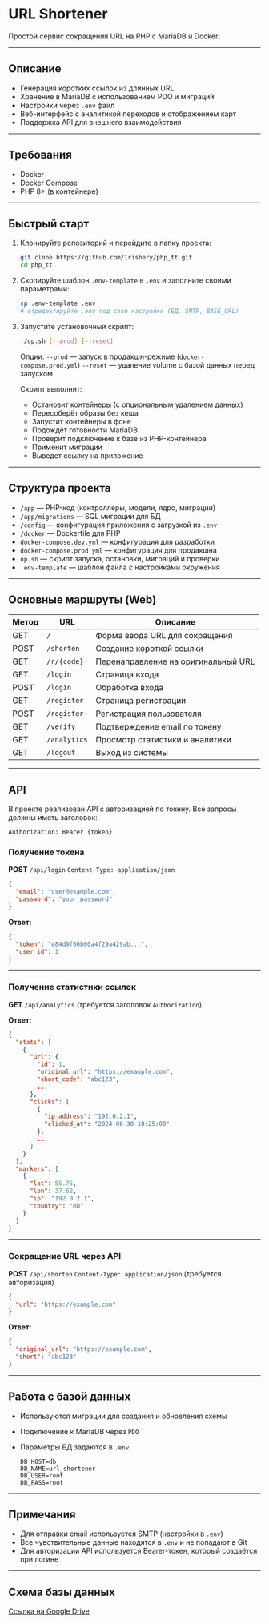 # URL Shortener

Простой сервис сокращения URL на PHP с MariaDB и Docker.

---

## Описание

* Генерация коротких ссылок из длинных URL
* Хранение в MariaDB с использованием PDO и миграций
* Настройки через `.env` файл
* Веб-интерфейс с аналитикой переходов и отображением карт
* Поддержка API для внешнего взаимодействия

---

## Требования

* Docker
* Docker Compose
* PHP 8+ (в контейнере)

---

## Быстрый старт

1. Клонируйте репозиторий и перейдите в папку проекта:

   ```bash
   git clone https://github.com/Irishery/php_tt.git
   cd php_tt
   ```

2. Скопируйте шаблон `.env-template` в `.env` и заполните своими параметрами:

   ```bash
   cp .env-template .env
   # отредактируйте .env под свои настройки (БД, SMTP, BASE_URL)
   ```

3. Запустите установочный скрипт:

   ```bash
   ./up.sh [--prod] [--reset]
   ```

   Опции:
   `--prod` — запуск в продакшн-режиме (`docker-compose.prod.yml`)
   `--reset` — удаление volume с базой данных перед запуском

   Скрипт выполнит:

   * Остановит контейнеры (с опциональным удалением данных)
   * Пересоберёт образы без кеша
   * Запустит контейнеры в фоне
   * Подождёт готовности MariaDB
   * Проверит подключение к базе из PHP-контейнера
   * Применит миграции
   * Выведет ссылку на приложение

---

## Структура проекта

* `/app` — PHP-код (контроллеры, модели, ядро, миграции)
* `/app/migrations` — SQL миграции для БД
* `/config` — конфигурация приложения с загрузкой из `.env`
* `/docker` — Dockerfile для PHP
* `docker-compose.dev.yml` — конфигурация для разработки
* `docker-compose.prod.yml` — конфигурация для продакшна
* `up.sh` — скрипт запуска, остановки, миграций и проверки
* `.env-template` — шаблон файла с настройками окружения

---

## Основные маршруты (Web)

| Метод | URL          | Описание                            |
| ----- | ------------ | ----------------------------------- |
| GET   | `/`          | Форма ввода URL для сокращения      |
| POST  | `/shorten`   | Создание короткой ссылки            |
| GET   | `/r/{code}`  | Перенаправление на оригинальный URL |
| GET   | `/login`     | Страница входа                      |
| POST  | `/login`     | Обработка входа                     |
| GET   | `/register`  | Страница регистрации                |
| POST  | `/register`  | Регистрация пользователя            |
| GET   | `/verify`    | Подтверждение email по токену       |
| GET   | `/analytics` | Просмотр статистики и аналитики     |
| GET   | `/logout`    | Выход из системы                    |

---

## API

В проекте реализован API с авторизацией по токену. Все запросы должны иметь заголовок:

```http
Authorization: Bearer {token}
```

### Получение токена

**POST** `/api/login`
`Content-Type: application/json`

```json
{
  "email": "user@example.com",
  "password": "your_password"
}
```

**Ответ:**

```json
{
  "token": "e84d9f60b00a4f29a429ab...",
  "user_id": 1
}
```

---

### Получение статистики ссылок

**GET** `/api/analytics`
(требуется заголовок `Authorization`)

**Ответ:**

```json
{
  "stats": [
    {
      "url": {
        "id": 1,
        "original_url": "https://example.com",
        "short_code": "abc123",
        ...
      },
      "clicks": [
        {
          "ip_address": "192.0.2.1",
          "clicked_at": "2024-06-30 10:25:00"
        },
        ...
      ]
    }
  ],
  "markers": [
    {
      "lat": 55.75,
      "lon": 37.62,
      "ip": "192.0.2.1",
      "country": "RU"
    }
  ]
}
```

---

### Сокращение URL через API

**POST** `/api/shorten`
`Content-Type: application/json`
(требуется авторизация)

```json
{
  "url": "https://example.com"
}
```

**Ответ:**

```json
{
  "original_url": "https://example.com",
  "short": "abc123"
}
```

---

## Работа с базой данных

* Используются миграции для создания и обновления схемы
* Подключение к MariaDB через `PDO`
* Параметры БД задаются в `.env`:

  ```env
  DB_HOST=db
  DB_NAME=url_shortener
  DB_USER=root
  DB_PASS=root
  ```

---

## Примечания

* Для отправки email используется SMTP (настройки в `.env`)
* Все чувствительные данные находятся в `.env` и не попадают в Git
* Для авторизации API используется Bearer-токен, который создаётся при логине

---

## Схема базы данных

[Ссылка на Google Drive](https://drive.google.com/file/d/1F2IGthCdVf5Yiol2nMqpCiwZ15kU2esm/view?usp=sharing)
